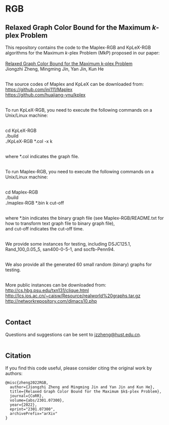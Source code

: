 # RGB
Relaxed Graph Color Bound for the Maximum $k$-plex Problem
----
This repository contains the code to the Maplex-RGB and KpLeX-RGB algorithms for the Maximum $k$-plex Problem (MkP) proposed in our paper: <br> <br>
[Relaxed Graph Color Bound for the Maximum k-plex Problem](https://arxiv.org/abs/2301.07300) <br>
Jiongzhi Zheng, Mingming Jin, Yan Jin, Kun He <br> <br>

The source codes of Maplex and KpLeX can be downloaded from: <br>
https://github.com/ini111/Maplex <br>
https://github.com/huajiang-ynu/kplex <br> <br>

To run KpLeX-RGB, you need to execute the following commands on a Unix/Linux machine: <br> <br>

cd KpLeX-RGB <br>
./build <br>
./KpLeX-RGB *.col -x k <br> <br>

where *.col indicates the graph file. <br> <br>

To run Maplex-RGB, you need to execute the following commands on a Unix/Linux machine: <br> <br>

cd Maplex-RGB <br>
./build <br>
./maplex-RGB *.bin k cut-off <br> <br>

where *.bin indicates the binary graph file (see Maplex-RGB/README.txt for how to transform text graph file to binary graph file),  <br>
and cut-off indicates the cut-off time. <br> <br>

We provide some instances for testing, including DSJC125.1, Rand_100_0.05_5, san400-0-5-1, and socfb-Penn94. <br> <br>

We also provide all the generated 60 small random (binary) graphs for testing.  <br> <br>

More public instances can be downloaded from: <br>
http://cs.hbg.psu.edu/txn131/clique.html <br>
http://lcs.ios.ac.cn/~caisw/Resource/realworld%20graphs.tar.gz <br>
http://networkrepository.com/dimacs10.php <br> <br>

Contact
----
Questions and suggestions can be sent to jzzheng@hust.edu.cn. <br> <br>

Citation
----
If you find this code useful, please consider citing the original work by authors: <br>
```
@misc{zheng2022RGB,
  author={Jiongzhi Zheng and Mingming Jin and Yan Jin and Kun He},
  title={Relaxed Graph Color Bound for the Maximum $k$-plex Problem},
  journal={CoRR},
  volume={abs/2301.07300},
  year={2022},
  eprint="2301.07300",
  archivePrefix="arXiv"
}
```
